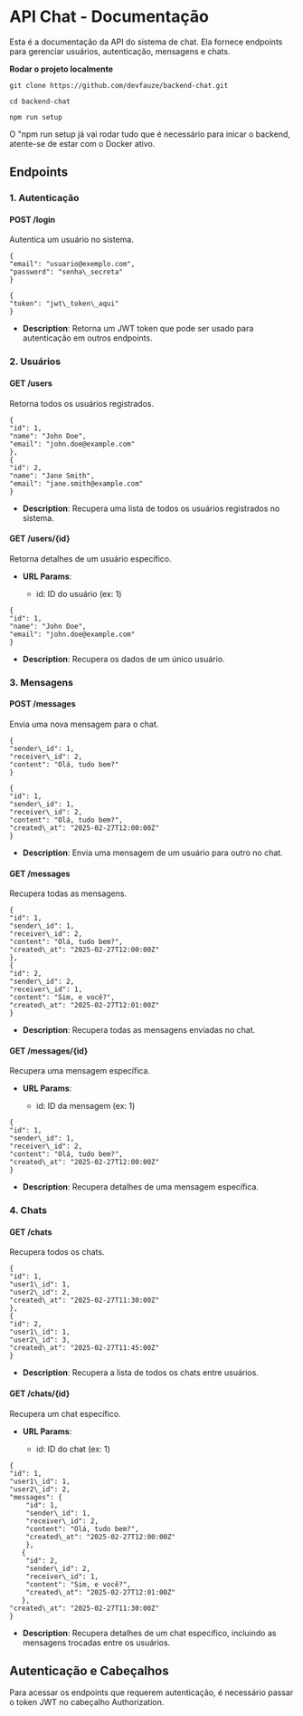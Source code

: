 API Chat - Documentação
=======================

Esta é a documentação da API do sistema de chat. Ela fornece endpoints para gerenciar usuários, autenticação, mensagens e chats.

**Rodar o projeto localmente**

 `git clone https://github.com/devfauze/backend-chat.git`
 
 `cd backend-chat`
 
 `npm run setup`

O "npm run setup já vai rodar tudo que é necessário para inicar o backend, atente-se de estar com o Docker ativo.
 
**Endpoints**
-------------

### **1\. Autenticação**

#### **POST /login**

Autentica um usuário no sistema.

 ``` 
{ 
"email": "usuario@exemplo.com",
"password": "senha\_secreta"
 }
```
    
```
{ 
"token": "jwt\_token\_aqui"
}
```
    
*   **Description**: Retorna um JWT token que pode ser usado para autenticação em outros endpoints.
    

### **2\. Usuários**

#### **GET /users**

Retorna todos os usuários registrados.

```
{ 
"id": 1, 
"name": "John Doe", 
"email": "john.doe@example.com" 
}, 
{ 
"id": 2, 
"name": "Jane Smith", 
"email": "jane.smith@example.com" 
}
```
*   **Description**: Recupera uma lista de todos os usuários registrados no sistema.
    

#### **GET /users/{id}**

Retorna detalhes de um usuário específico.

*   **URL Params**:
    
    *   id: ID do usuário (ex: 1)
        
```
{ 
"id": 1, 
"name": "John Doe", 
"email": "john.doe@example.com" 
}
```
    
*   **Description**: Recupera os dados de um único usuário.
    

### **3\. Mensagens**

#### **POST /messages**

Envia uma nova mensagem para o chat.

```
{
"sender\_id": 1, 
"receiver\_id": 2, 
"content": "Olá, tudo bem?"
}
```    
```
{ 
"id": 1,
"sender\_id": 1,
"receiver\_id": 2,
"content": "Olá, tudo bem?",
"created\_at": "2025-02-27T12:00:00Z"
}
``` 
*   **Description**: Envia uma mensagem de um usuário para outro no chat.
    

#### **GET /messages**

Recupera todas as mensagens.

```
{ 
"id": 1,
"sender\_id": 1,
"receiver\_id": 2,
"content": "Olá, tudo bem?",
"created\_at": "2025-02-27T12:00:00Z"
}, 
{ 
"id": 2,
"sender\_id": 2,
"receiver\_id": 1,
"content": "Sim, e você?",
"created\_at": "2025-02-27T12:01:00Z"
}
```    
*   **Description**: Recupera todas as mensagens enviadas no chat.
    

#### **GET /messages/{id}**

Recupera uma mensagem específica.

*   **URL Params**:
    
    *   id: ID da mensagem (ex: 1)
        
```
{
"id": 1,
"sender\_id": 1,
"receiver\_id": 2,
"content": "Olá, tudo bem?",
"created\_at": "2025-02-27T12:00:00Z"
}
```    
*   **Description**: Recupera detalhes de uma mensagem específica.
    

### **4\. Chats**

#### **GET /chats**

Recupera todos os chats.

```
{
"id": 1,
"user1\_id": 1,
"user2\_id": 2,
"created\_at": "2025-02-27T11:30:00Z"
}, 
{
"id": 2,
"user1\_id": 1,
"user2\_id": 3,
"created\_at": "2025-02-27T11:45:00Z"
}
```
    
*   **Description**: Recupera a lista de todos os chats entre usuários.
    

#### **GET /chats/{id}**

Recupera um chat específico.

*   **URL Params**:
    
    *   id: ID do chat (ex: 1)
        
```
{
"id": 1,
"user1\_id": 1,
"user2\_id": 2,
"messages": {
    "id": 1,
    "sender\_id": 1,
    "receiver\_id": 2,
    "content": "Olá, tudo bem?",
    "created\_at": "2025-02-27T12:00:00Z" 
    },
   { 
    "id": 2,
    "sender\_id": 2,
    "receiver\_id": 1,
    "content": "Sim, e você?",
    "created\_at": "2025-02-27T12:01:00Z"
   },
"created\_at": "2025-02-27T11:30:00Z"
}
```    
*   **Description**: Recupera detalhes de um chat específico, incluindo as mensagens trocadas entre os usuários.
    

**Autenticação e Cabeçalhos**
-----------------------------

Para acessar os endpoints que requerem autenticação, é necessário passar o token JWT no cabeçalho Authorization.
